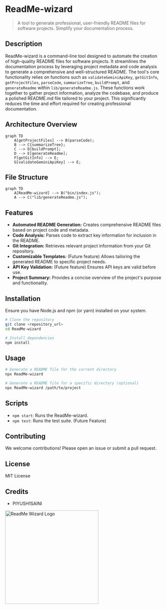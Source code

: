 # ReadMe-wizard

> A tool to generate professional, user-friendly README files for software projects.  Simplify your documentation process.

## Description

ReadMe-wizard is a command-line tool designed to automate the creation of high-quality README files for software projects.  It streamlines the documentation process by leveraging project metadata and code analysis to generate a comprehensive and well-structured README.  The tool's core functionality relies on functions such as `validateGeminiApiKey`, `getGitInfo`, `getProjectFiles`, `parseCode`, `summarizeTree`, `buildPrompt`, and `generateReadme` within `lib/generateReadme.js`. These functions work together to gather project information, analyze the codebase, and produce a polished README.md file tailored to your project.  This significantly reduces the time and effort required for creating professional documentation.

## Architecture Overview

```mermaid
graph TD
    A[getProjectFiles] --> B(parseCode);
    B --> C{summarizeTree};
    C --> D[buildPrompt];
    D --> E[generateReadme];
    F[getGitInfo] --> E;
    G[validateGeminiApiKey] --> E;

```

## File Structure

```mermaid
graph TD
    A[ReadMe-wizard] --> B("bin/index.js");
    A --> C("lib/generateReadme.js");

```

## Features

* **Automated README Generation:** Creates comprehensive README files based on project code and metadata.
* **Code Analysis:** Parses code to extract key information for inclusion in the README.
* **Git Integration:** Retrieves relevant project information from your Git repository.
* **Customizable Templates:** (Future feature) Allows tailoring the generated README to specific project needs.
* **API Key Validation:** (Future feature) Ensures API keys are valid before use.
* **Project Summary:** Provides a concise overview of the project's purpose and functionality.

## Installation

Ensure you have Node.js and npm (or yarn) installed on your system.

```bash
# Clone the repository
git clone <repository_url>
cd ReadMe-wizard

# Install dependencies
npm install
```

## Usage

```bash
# Generate a README file for the current directory
npx ReadMe-wizard

# Generate a README file for a specific directory (optional)
npx ReadMe-wizard /path/to/project
```

## Scripts

* `npm start`: Runs the ReadMe-wizard.
* `npm test`: Runs the test suite. (Future Feature)


## Contributing

We welcome contributions! Please open an issue or submit a pull request.


## License

MIT License

## Credits

* PIYUSH1SAINI





<a href="https://github.com/PIYUSH1SAINI/ReadMe-wizard.git" target="_blank">
<img src="https://res.cloudinary.com/dy1znaiby/image/upload/v1753459910/ReadMe-wizard-logo_ouhi2h.png" alt="ReadMe Wizard Logo" width="300"/>
</a>
